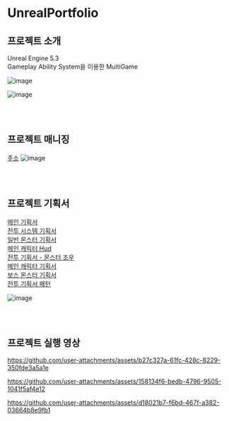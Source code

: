 # UnrealPortfolio

## 프로젝트 소개

Unreal Engine 5.3 <br>
Gameplay Ability System을 이용한 MultiGame

![image](https://github.com/user-attachments/assets/6700b468-b8a4-400d-b9e6-30857287c622)

![image](https://github.com/user-attachments/assets/e58f83b3-1c30-4405-a498-0f0c9a05ae1c)

<br></br>

## 프로젝트 매니징

[주소](https://trello.com/b/M84efjwA/agile-sprint-board)
![image](https://github.com/user-attachments/assets/50a250d0-d999-470f-b785-8d5f423d23e9)

<br></br>

## 프로젝트 기획서

[메인 기획서](https://docs.google.com/presentation/d/1cwlKl37fWNhaInjWuj4RpQXK9bhBwUu0popscYcOevo/edit?usp=drive_link) <br>
[전투 시스템 기획서](https://docs.google.com/spreadsheets/d/1v4Qc3ydBe9_6cHXYma0PlDUwhvdcyrOV6TEPO2Z-D5E/edit?usp=drive_link) <br>
[일반 몬스터 기획서](https://docs.google.com/presentation/d/1_JCWJWqKjJvwxH9vgYb0O3H4ld2G1TWcW3tuH3jXW90/edit?usp=drive_link) <br>
[메인 캐릭터 Hud](https://docs.google.com/spreadsheets/d/1Yc_wg2oCSBn80cRfbZ90H58ZIyh7Krp5aPa8sPhZv2g/edit?usp=drive_link) <br>
[전투 기획서 - 몬스터 조우](https://docs.google.com/presentation/d/1xc7Vaiw-SlNNnYn8YcKSFjaaG7NlBodqUkrFxekrhes/edit?usp=drive_link) <br>
[메인 캐릭터 기획서](https://docs.google.com/spreadsheets/d/1Bw7U6Orpuv_wFB5LUf-iNZ7YpAwqyR6hioPi-45lgE8/edit?usp=drive_link) <br>
[보스 몬스터 기획서](https://docs.google.com/presentation/d/14k_ZXF28wLN-Ydel4q0lQetl8HrywVUoxG5epq1asGQ/edit?usp=drive_link) <br>
[전투 기획서 패턴](https://docs.google.com/presentation/d/1uhMCrXOKUMJQzXcrcEAk6K12O9KiaSCFnZGFrAdmSe4/edit?usp=drive_link) <br>

![image](https://github.com/user-attachments/assets/35e815bd-4af9-4066-8c1f-278a73ae0491)


<br></br>

## 프로젝트 실행 영상

https://github.com/user-attachments/assets/b27c327a-61fc-428c-8229-350fde3a5a1e

https://github.com/user-attachments/assets/158134f6-bedb-4796-9505-1041f5af4e12

https://github.com/user-attachments/assets/d18021b7-f6bd-467f-a382-03664b8e9fb1

